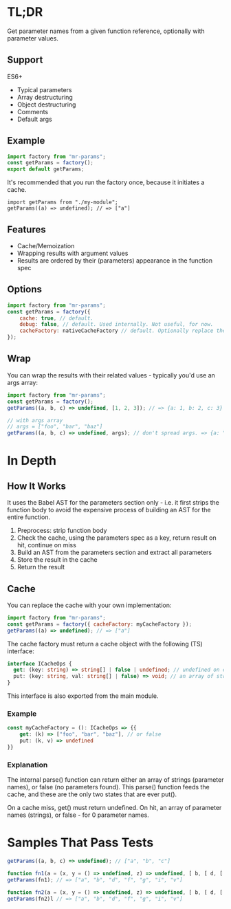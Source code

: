 # TL;DR

Get parameter names from a given function reference, optionally with parameter values.

## Support
ES6+

* Typical parameters
* Array destructuring
* Object destructuring
* Comments
* Default args

## Example


```js
import factory from "mr-params";
const getParams = factory();
export default getParams;
```

It's recommended that you run the factory once, because it initiates a cache.

```
import getParams from "./my-module";
getParams((a) => undefined); // => ["a"]
```



## Features

* Cache/Memoization
* Wrapping results with argument values
* Results are ordered by their (parameters) appearance in the function spec

## Options

```js
import factory from "mr-params";
const getParams = factory({
	cache: true, // default.
	debug: false, // default. Used internally. Not useful, for now.
	cacheFactory: nativeCacheFactory // default. Optionally replace the caching mechanism
});
```

## Wrap
You can wrap the results with their related values - typically you'd use an args array:

```js
import factory from "mr-params";
const getParams = factory();
getParams((a, b, c) => undefined, [1, 2, 3]); // => {a: 1, b: 2, c: 3}

// with args array
// args = ["foo", "bar", "baz"]
getParams((a, b, c) => undefined, args); // don't spread args. => {a: "foo", b: "bar", c: "baz"}
```


# In Depth

## How It Works
It uses the Babel AST for the parameters section only - i.e. it first strips the function body to avoid the expensive process of building an AST for the entire function.

1. Preprocess: strip function body
1. Check the cache, using the parameters spec as a key, return result on hit, continue on miss
1. Build an AST from the parameters section and extract all parameters
1. Store the result in the cache
1. Return the result

## Cache
You can replace the cache with your own implementation:

```js
import factory from "mr-params";
const getParams = factory({ cacheFactory: myCacheFactory });
getParams((a) => undefined); // => ["a"]
```

The cache factory must return a cache object with the following (TS) interface:

```typescript
interface ICacheOps {
  get: (key: string) => string[] | false | undefined; // undefined on cache miss.
  put: (key: string, val: string[] | false) => void; // an array of strings, or false
}
```

This interface is also exported from the main module.

### Example

```typescript
const myCacheFactory = (): ICacheOps => {{
	get: (k) => ["foo", "bar", "baz"], // or false
	put: (k, v) => undefined
}}
```

### Explanation
The internal parse() function can return either an array of strings (parameter names), or false (no parameters found). This parse() function feeds the cache, and these are the only two states that are ever put().

On a cache miss, get() must return undefined. On hit, an array of parameter names (strings), or false - for 0 parameter names.

# Samples That Pass Tests

```js
getParams((a, b, c) => undefined); // ["a", "b", "c"]

function fn1(a = (x, y = () => undefined, z) => undefined, [ b, [ d, [ f, [ g ] ] ] ], { c: { e: { h: { i } } } }, v) {};
getParams(fn1); // => ["a", "b", "d", "f", "g", "i", "v"]

function fn2(a = (x, y = () => undefined, z) => undefined, [ b, [ d, [ f = 2, [ g = 1 ] = [] ] = [] ] ], { c: { e: { h: { i = 3 } = {} } } }, v) {};
getParams(fn2)l // => ["a", "b", "d", "f", "g", "i", "v"]
```

